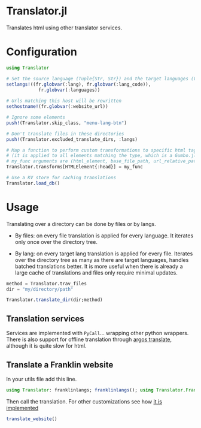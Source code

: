 # Translator.jl

Translates html using other translator services.

# Configuration

``` julia
using Translator

# Set the source language (Tuple{Str, Str}) and the target languages (Vector{Tuple})
setlangs!((fr.globvar(:lang), fr.globvar(:lang_code)),
            fr.globvar(:languages))
            
# Urls matching this host will be rewritten
sethostname!(fr.globvar(:website_url))

# Ignore some elements
push!(Translator.skip_class, "menu-lang-btn")

# Don't translate files in these directories
push!(Translator.excluded_translate_dirs, :langs)

# Map a function to perform custom transformations to specific html tags
# (it is applied to all elements matching the type, which is a Gumbo.jl type)
# my_func arguments are (html_element, base_file_path, url_relative_path, language_pair)
Translator.transforms[HTMLElement{:head}] = my_func

# Use a KV store for caching translations
Translator.load_db()
```

# Usage
Translating over a directory can be done by files or by langs. 
- By files: on every file translation is applied for every language. It iterates only once over the directory tree.

- By lang: on every target lang translation is applied for every file. Iterates over the directory tree as many as there are target languages, handles batched translations better. It is more useful when there is already a large cache of translations and files only require minimal updates.

``` julia
method = Translator.trav_files
dir = "my/directory/path"

Translator.translate_dir(dir;method)
```

## Translation services
Services are implemented with `PyCall`... wrapping other python wrappers.
There is also support for offline translation through [argos translate](https://github.com/argosopentech/argos-translate), although it is quite slow for html.

## Translate a Franklin website
In your utils file add this line.

``` julia
using Translator: franklinlangs; franklinlangs(); using Translator.FranklinLangs
```

Then call the translation. For other customizations see how [it is implemented](/src/misc/franklin.jl)

``` julia
translate_website()
```

